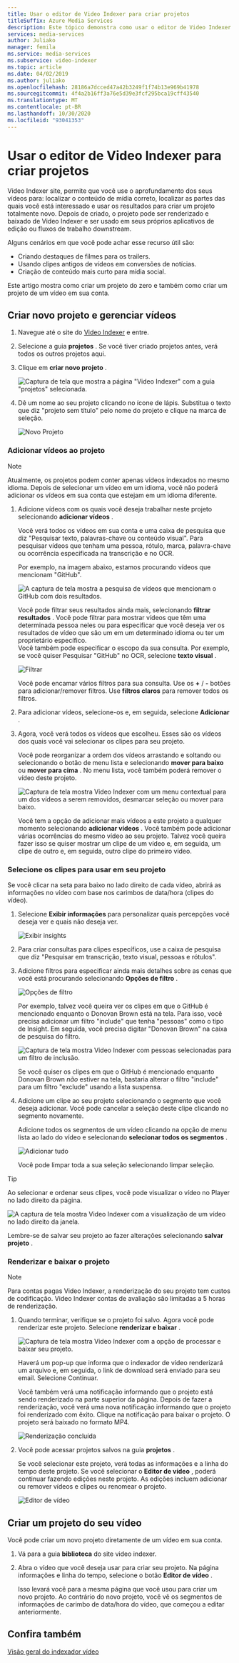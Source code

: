 ```yaml
---
title: Usar o editor de Video Indexer para criar projetos
titleSuffix: Azure Media Services
description: Este tópico demonstra como usar o editor de Video Indexer para criar projetos.
services: media-services
author: Juliako
manager: femila
ms.service: media-services
ms.subservice: video-indexer
ms.topic: article
ms.date: 04/02/2019
ms.author: juliako
ms.openlocfilehash: 28186a7dcced47a42b3249f1f74b13e969b41978
ms.sourcegitcommit: 4f4a2b16ff3a76e5d39e3fcf295bca19cff43540
ms.translationtype: MT
ms.contentlocale: pt-BR
ms.lasthandoff: 10/30/2020
ms.locfileid: "93041353"
---
```

# <a name="use-the-video-indexer-editor-to-create-projects"></a>Usar o editor de Video Indexer para criar projetos

Video Indexer site, permite que você use o aprofundamento dos seus vídeos para: localizar o conteúdo de mídia correto, localizar as partes das quais você está interessado e usar os resultados para criar um projeto totalmente novo. Depois de criado, o projeto pode ser renderizado e baixado de Video Indexer e ser usado em seus próprios aplicativos de edição ou fluxos de trabalho downstream.

Alguns cenários em que você pode achar esse recurso útil são: 

* Criando destaques de filmes para os trailers.
* Usando clipes antigos de vídeos em conversões de notícias.
* Criação de conteúdo mais curto para mídia social.

Este artigo mostra como criar um projeto do zero e também como criar um projeto de um vídeo em sua conta.

## <a name="create-new-project-and-manage-videos"></a>Criar novo projeto e gerenciar vídeos

1. Navegue até o site do [Video Indexer](https://www.videoindexer.ai/) e entre.
1. Selecione a guia **projetos** . Se você tiver criado projetos antes, verá todos os outros projetos aqui.
1. Clique em **criar novo projeto** .  

    ![Captura de tela que mostra a página "Video Indexer" com a guia "projetos" selecionada.](./media/video-indexer-view-edit/new-project.png)
1. Dê um nome ao seu projeto clicando no ícone de lápis. Substitua o texto que diz "projeto sem título" pelo nome do projeto e clique na marca de seleção.

    ![Novo Projeto](./media/video-indexer-view-edit/new-project3.png)
    
### <a name="add-videos-to-the-project"></a>Adicionar vídeos ao projeto

> [!NOTE]
> Atualmente, os projetos podem conter apenas vídeos indexados no mesmo idioma. Depois de selecionar um vídeo em um idioma, você não poderá adicionar os vídeos em sua conta que estejam em um idioma diferente.

1. Adicione vídeos com os quais você deseja trabalhar neste projeto selecionando **adicionar vídeos** .

    Você verá todos os vídeos em sua conta e uma caixa de pesquisa que diz "Pesquisar texto, palavras-chave ou conteúdo visual". Para pesquisar vídeos que tenham uma pessoa, rótulo, marca, palavra-chave ou ocorrência especificada na transcrição e no OCR.
    
    Por exemplo, na imagem abaixo, estamos procurando vídeos que mencionam "GitHub".
    
    ![A captura de tela mostra a pesquisa de vídeos que mencionam o GitHub com dois resultados.](./media/video-indexer-view-edit/github.png)

    Você pode filtrar seus resultados ainda mais, selecionando **filtrar resultados** . Você pode filtrar para mostrar vídeos que têm uma determinada pessoa neles ou para especificar que você deseja ver os resultados de vídeo que são um em um determinado idioma ou ter um proprietário específico. <br/> Você também pode especificar o escopo da sua consulta. Por exemplo, se você quiser Pesquisar "GitHub" no OCR, selecione **texto visual** .

    ![Filtrar](./media/video-indexer-view-edit/visual-text.png)

    Você pode encamar vários filtros para sua consulta. Use os **+** / **-** botões para adicionar/remover filtros. Use **filtros claros** para remover todos os filtros.
1. Para adicionar vídeos, selecione-os e, em seguida, selecione **Adicionar** .
1. Agora, você verá todos os vídeos que escolheu. Esses são os vídeos dos quais você vai selecionar os clipes para seu projeto.

    Você pode reorganizar a ordem dos vídeos arrastando e soltando ou selecionando o botão de menu lista e selecionando **mover para baixo** ou **mover para cima** . No menu lista, você também poderá remover o vídeo deste projeto. 

    ![Captura de tela mostra Video Indexer com um menu contextual para um dos vídeos a serem removidos, desmarcar seleção ou mover para baixo.](./media/video-indexer-view-edit/rearrange.png)
    
    Você tem a opção de adicionar mais vídeos a este projeto a qualquer momento selecionando **adicionar vídeos** . Você também pode adicionar várias ocorrências do mesmo vídeo ao seu projeto. Talvez você queira fazer isso se quiser mostrar um clipe de um vídeo e, em seguida, um clipe de outro e, em seguida, outro clipe do primeiro vídeo. 

### <a name="select-clips-to-use-in-your-project"></a>Selecione os clipes para usar em seu projeto

Se você clicar na seta para baixo no lado direito de cada vídeo, abrirá as informações no vídeo com base nos carimbos de data/hora (clipes do vídeo). 

1. Selecione **Exibir informações** para personalizar quais percepções você deseja ver e quais não deseja ver. 

    ![Exibir insights](./media/video-indexer-view-edit/insights.png)
1. Para criar consultas para clipes específicos, use a caixa de pesquisa que diz "Pesquisar em transcrição, texto visual, pessoas e rótulos".
1. Adicione filtros para especificar ainda mais detalhes sobre as cenas que você está procurando selecionando **Opções de filtro** .

    ![Opções de filtro](./media/video-indexer-view-edit/filter-options.png)

    Por exemplo, talvez você queira ver os clipes em que o GitHub é mencionado enquanto o Donovan Brown está na tela. Para isso, você precisa adicionar um filtro "include" que tenha "pessoas" como o tipo de Insight. Em seguida, você precisa digitar "Donovan Brown" na caixa de pesquisa do filtro.
    
    ![Captura de tela mostra Video Indexer com pessoas selecionadas para um filtro de inclusão.](./media/video-indexer-view-edit/include.png)
    
    Se você quiser os clipes em que o GitHub é mencionado enquanto Donovan Brown _não_ estiver na tela, bastaria alterar o filtro "include" para um filtro "exclude" usando a lista suspensa. 

1. Adicione um clipe ao seu projeto selecionando o segmento que você deseja adicionar. Você pode cancelar a seleção deste clipe clicando no segmento novamente.
    
    Adicione todos os segmentos de um vídeo clicando na opção de menu lista ao lado do vídeo e selecionando **selecionar todos os segmentos** . 

    ![Adicionar tudo](./media/video-indexer-view-edit/add-all.png)

    Você pode limpar toda a sua seleção selecionando limpar seleção.

> [!TIP]
> Ao selecionar e ordenar seus clipes, você pode visualizar o vídeo no Player no lado direito da página. 

![A captura de tela mostra Video Indexer com a visualização de um vídeo no lado direito da janela.](./media/video-indexer-view-edit/preview.png)

Lembre-se de salvar seu projeto ao fazer alterações selecionando **salvar projeto** . 

### <a name="render-and-download-the-project"></a>Renderizar e baixar o projeto

> [!NOTE]
> Para contas pagas Video Indexer, a renderização do seu projeto tem custos de codificação. Video Indexer contas de avaliação são limitadas a 5 horas de renderização.

1. Quando terminar, verifique se o projeto foi salvo. Agora você pode renderizar este projeto. Selecione **renderizar e baixar** . 

    ![Captura de tela mostra Video Indexer com a opção de processar e baixar seu projeto.](./media/video-indexer-view-edit/save.png)

    Haverá um pop-up que informa que o indexador de vídeo renderizará um arquivo e, em seguida, o link de download será enviado para seu email. Selecione Continuar. 
    
    Você também verá uma notificação informando que o projeto está sendo renderizado na parte superior da página. Depois de fazer a renderização, você verá uma nova notificação informando que o projeto foi renderizado com êxito. Clique na notificação para baixar o projeto. O projeto será baixado no formato MP4.

    ![Renderização concluída](./media/video-indexer-view-edit/rendering-done.png)

1. Você pode acessar projetos salvos na guia **projetos** . 

    Se você selecionar este projeto, verá todas as informações e a linha do tempo deste projeto. Se você selecionar o **Editor de vídeo** , poderá continuar fazendo edições neste projeto. As edições incluem adicionar ou remover vídeos e clipes ou renomear o projeto.

    ![Editor de vídeo](./media/video-indexer-view-edit/video-editor.png)
     
## <a name="create-a-project-from-your-video"></a>Criar um projeto do seu vídeo

Você pode criar um novo projeto diretamente de um vídeo em sua conta. 

1. Vá para a guia **biblioteca** do site video indexer.
1. Abra o vídeo que você deseja usar para criar seu projeto. Na página informações e linha do tempo, selecione o botão **Editor de vídeo** .

    Isso levará você para a mesma página que você usou para criar um novo projeto. Ao contrário do novo projeto, você vê os segmentos de informações de carimbo de data/hora do vídeo, que começou a editar anteriormente.

## <a name="see-also"></a>Confira também

[Visão geral do indexador vídeo](video-indexer-overview.md)

